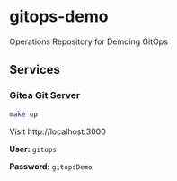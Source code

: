 # gitops-demo
Operations Repository for Demoing GitOps

## Services

### Gitea Git Server
```bash
make up
```
Visit http://localhost:3000

**User:** `gitops`

**Password:** `gitopsDemo`
